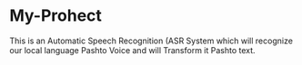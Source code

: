 # My-Prohect
This is an Automatic Speech Recognition (ASR System which will recognize our local language Pashto Voice and will Transform it Pashto text. 
